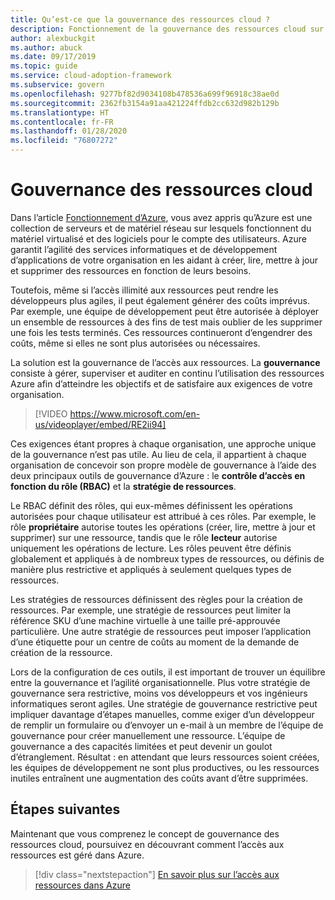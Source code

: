 ```yaml
---
title: Qu’est-ce que la gouvernance des ressources cloud ?
description: Fonctionnement de la gouvernance des ressources cloud sur Azure
author: alexbuckgit
ms.author: abuck
ms.date: 09/17/2019
ms.topic: guide
ms.service: cloud-adoption-framework
ms.subservice: govern
ms.openlocfilehash: 9277bf82d9034108b478536a699f96918c38ae0d
ms.sourcegitcommit: 2362fb3154a91aa421224ffdb2cc632d982b129b
ms.translationtype: HT
ms.contentlocale: fr-FR
ms.lasthandoff: 01/28/2020
ms.locfileid: "76807272"
---
```

<!-- markdownlint-disable MD026 -->

# <a name="cloud-resource-governance"></a>Gouvernance des ressources cloud

Dans l’article [Fonctionnement d’Azure](../../getting-started/what-is-azure.md), vous avez appris qu’Azure est une collection de serveurs et de matériel réseau sur lesquels fonctionnent du matériel virtualisé et des logiciels pour le compte des utilisateurs. Azure garantit l’agilité des services informatiques et de développement d’applications de votre organisation en les aidant à créer, lire, mettre à jour et supprimer des ressources en fonction de leurs besoins.

Toutefois, même si l’accès illimité aux ressources peut rendre les développeurs plus agiles, il peut également générer des coûts imprévus. Par exemple, une équipe de développement peut être autorisée à déployer un ensemble de ressources à des fins de test mais oublier de les supprimer une fois les tests terminés. Ces ressources continueront d’engendrer des coûts, même si elles ne sont plus autorisées ou nécessaires.

La solution est la gouvernance de l’accès aux ressources. La **gouvernance** consiste à gérer, superviser et auditer en continu l’utilisation des ressources Azure afin d’atteindre les objectifs et de satisfaire aux exigences de votre organisation.

<!-- markdownlint-disable MD034 -->

> [!VIDEO https://www.microsoft.com/en-us/videoplayer/embed/RE2ii94]

<!-- markdownlint-enable MD034 -->

Ces exigences étant propres à chaque organisation, une approche unique de la gouvernance n’est pas utile. Au lieu de cela, il appartient à chaque organisation de concevoir son propre modèle de gouvernance à l’aide des deux principaux outils de gouvernance d’Azure : le **contrôle d’accès en fonction du rôle (RBAC)** et la **stratégie de ressources**.

Le RBAC définit des rôles, qui eux-mêmes définissent les opérations autorisées pour chaque utilisateur est attribué à ces rôles. Par exemple, le rôle **propriétaire** autorise toutes les opérations (créer, lire, mettre à jour et supprimer) sur une ressource, tandis que le rôle **lecteur** autorise uniquement les opérations de lecture. Les rôles peuvent être définis globalement et appliqués à de nombreux types de ressources, ou définis de manière plus restrictive et appliqués à seulement quelques types de ressources.

Les stratégies de ressources définissent des règles pour la création de ressources. Par exemple, une stratégie de ressources peut limiter la référence SKU d’une machine virtuelle à une taille pré-approuvée particulière. Une autre stratégie de ressources peut imposer l’application d’une étiquette pour un centre de coûts au moment de la demande de création de la ressource.

Lors de la configuration de ces outils, il est important de trouver un équilibre entre la gouvernance et l’agilité organisationnelle. Plus votre stratégie de gouvernance sera restrictive, moins vos développeurs et vos ingénieurs informatiques seront agiles. Une stratégie de gouvernance restrictive peut impliquer davantage d’étapes manuelles, comme exiger d’un développeur de remplir un formulaire ou d’envoyer un e-mail à un membre de l’équipe de gouvernance pour créer manuellement une ressource. L’équipe de gouvernance a des capacités limitées et peut devenir un goulot d’étranglement. Résultat : en attendant que leurs ressources soient créées, les équipes de développement ne sont plus productives, ou les ressources inutiles entraînent une augmentation des coûts avant d’être supprimées.

## <a name="next-steps"></a>Étapes suivantes

Maintenant que vous comprenez le concept de gouvernance des ressources cloud, poursuivez en découvrant comment l’accès aux ressources est géré dans Azure.

> [!div class="nextstepaction"]
> [En savoir plus sur l’accès aux ressources dans Azure](./resource-access-management.md)
